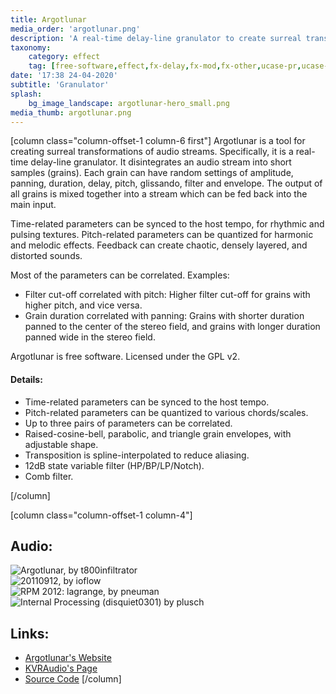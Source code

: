 ```yaml
---
title: Argotlunar
media_order: 'argotlunar.png'
description: 'A real-time delay-line granulator to create surreal transformations'
taxonomy:
    category: effect
    tag: [free-software,effect,fx-delay,fx-mod,fx-other,ucase-pr,ucase-fx]
date: '17:38 24-04-2020'
subtitle: 'Granulator'
splash:
    bg_image_landscape: argotlunar-hero_small.png
media_thumb: argotlunar.png
---
```

[column class="column-offset-1 column-6 first"]
Argotlunar is a tool for creating surreal transformations of audio streams. Specifically, it is a real-time delay-line granulator. It disintegrates an audio stream into short samples (grains). Each grain can have random settings of amplitude, panning, duration, delay, pitch, glissando, filter and envelope. The output of all grains is mixed together into a stream which can be fed back into the main input.

Time-related parameters can be synced to the host tempo, for rhythmic and pulsing textures. Pitch-related parameters can be quantized for harmonic and melodic effects. Feedback can create chaotic, densely layered, and distorted sounds.

Most of the parameters can be correlated. Examples:

+ Filter cut-off correlated with pitch: Higher filter cut-off for grains with higher pitch, and vice versa.
+ Grain duration correlated with panning: Grains with shorter duration panned to the center of the stereo field, and grains with longer duration panned wide in the stereo field.

Argotlunar is free software. Licensed under the GPL v2.

#### Details:

+ Time-related parameters can be synced to the host tempo.
+ Pitch-related parameters can be quantized to various chords/scales.
+ Up to three pairs of parameters can be correlated.
+ Raised-cosine-bell, parabolic, and triangle grain envelopes, with adjustable shape.
+ Transposition is spline-interpolated to reduce aliasing.
+ 12dB state variable filter (HP/BP/LP/Notch).
+ Comb filter.

[/column]

[column class="column-offset-1 column-4"]

## Audio:
![Argotlunar, by t800infiltrator](https://soundcloud.com/t800infiltrator/argotlunar)
<br>
![ 20110912, by ioflow](https://soundcloud.com/t800infiltrator/argotlunar)
<br>
![RPM 2012: lagrange, by pneuman](https://soundcloud.com/pneuman/rpm-2012-lagrange) 
<br>
![Internal Processing (disquiet0301) by plusch](https://soundcloud.com/plusch/internal-processing-disquiet0301)
<br>
## Links:
+ [Argotlunar's Website](http://mourednik.github.io/argotlunar/)
+ [KVRAudio's Page](https://www.kvraudio.com/product/argotlunar-by-michael-ourednik)
+ [Source Code](https://github.com/mourednik/argotlunar)
[/column]
